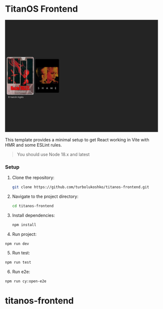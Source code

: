 # TitanOS Frontend

![screenshot](./src/assets/screen.jpg)

This template provides a minimal setup to get React working in Vite with HMR and some ESLint rules.

> You should use Node 18.x and latest

### Setup

1. Clone the repository:

   ```bash
   git clone https://github.com/turbolukoshko/titanos-frontend.git
   ```

2. Navigate to the project directory:

   ```bash
   cd titanos-frontend
   ```

3. Install dependencies:

   ```bash
   npm install
   ```

4. Run project:
  ```bash
  npm run dev
  ```

5. Run test:
  ```bash
  npm run test
  ```

6. Run e2e:
  ```bash
  npm run cy:open-e2e
  ```
# titanos-frontend
